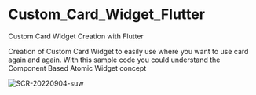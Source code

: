 # Custom_Card_Widget_Flutter
Custom Card Widget Creation with Flutter

Creation of Custom Card Widget to easily use where you want to use card again and again. With this sample code you could understand the Component Based Atomic Widget concept

![SCR-20220904-suw](https://user-images.githubusercontent.com/112268714/188326697-8776c1e9-4d7b-4e99-aa89-b6dfeaaf768f.png)

